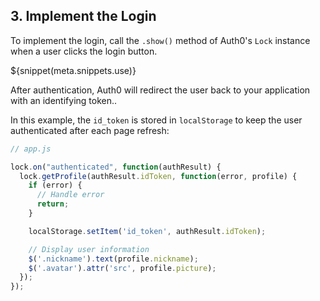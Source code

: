 ## 3. Implement the Login

To implement the login, call the `.show()` method of Auth0's `Lock` instance when a user clicks the login button.

${snippet(meta.snippets.use)}

After authentication, Auth0 will redirect the user back to your application with an identifying token..

In this example, the `id_token` is stored in `localStorage` to keep the user authenticated after each page refresh:

```js
// app.js

lock.on("authenticated", function(authResult) {
  lock.getProfile(authResult.idToken, function(error, profile) {
    if (error) {
      // Handle error
      return;
    }

    localStorage.setItem('id_token', authResult.idToken);

    // Display user information
    $('.nickname').text(profile.nickname);
    $('.avatar').attr('src', profile.picture);
  });
});
```

